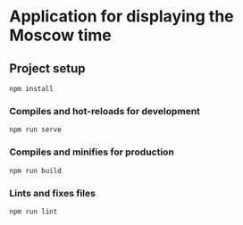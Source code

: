 # Application for displaying the Moscow time


## Project setup
```
npm install
```


### Compiles and hot-reloads for development
```
npm run serve
```


### Compiles and minifies for production
```
npm run build
```


### Lints and fixes files
```
npm run lint
```
